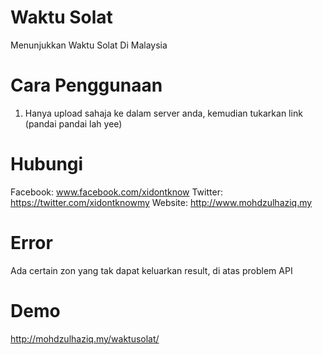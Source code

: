 # Waktu Solat

Menunjukkan Waktu Solat Di Malaysia

# Cara Penggunaan

1. Hanya upload sahaja ke dalam server anda, kemudian tukarkan link (pandai pandai lah yee)

# Hubungi

Facebook: www.facebook.com/xidontknow
	Twitter: https://twitter.com/xidontknowmy
	Website: http://www.mohdzulhaziq.my 
 


# Error

Ada certain zon yang tak dapat keluarkan result, di atas problem API

 # Demo
 
 http://mohdzulhaziq.my/waktusolat/
